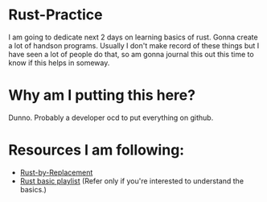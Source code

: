 # Rust-Practice 

I am going to dedicate next 2 days on learning basics of rust. Gonna create a lot of handson programs.
Usually I don't make record of these things but I have seen a lot of people do that, so am gonna journal this out this time to know if this helps in someway. 


# Why am I putting this here?
Dunno. Probably a developer ocd to put everything on github.

# Resources I am following:
- [Rust-by-Replacement](https://doc.rust-lang.org/rust-by-example)
- [Rust basic playlist](https://youtu.be/i1U6VZVlrFw?si=GOd48MN949OyGYfr) (Refer only if you're interested to understand the basics.)